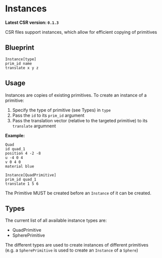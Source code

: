 # Instances
**Latest CSR version: `0.1.3`**

CSR files support instances, which allow for efficient copying of primitives

## Blueprint
```
Instance[type]
prim_id name
translate x y z
```

## Usage
Instances are copies of existing primitives. To create an instance of a primitive:

1. Specify the type of primitive (see Types) in `type`
2. Pass the `id` to its `prim_id` argument
3. Pass the translation vector (relative to the targeted primitive) to its `translate` argumnent

**Example:**
```
Quad
id quad_1
position 4 -2 -8 
u -4 0 4
v 0 4 0
material blue

Instance[QuadPrimitive]
prim_id quad_1
translate 1 5 6
```
The Primitive MUST be created before an `Instance` of it can be created.

## Types
The current list of all available instance types are:
- QuadPrimitive
- SpherePrimitive

The different types are used to create instances of different primitives \
(e.g. a `SpherePrimitive` is used to create an `Instance` of a `Sphere`)
